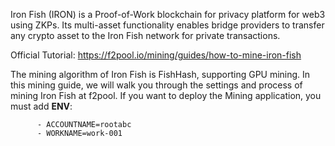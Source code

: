 Iron Fish (IRON) is a Proof-of-Work blockchain for privacy platform for web3 using ZKPs. Its multi-asset functionality enables bridge providers to transfer any crypto asset to the Iron Fish network for private transactions.

Official Tutorial: https://f2pool.io/mining/guides/how-to-mine-iron-fish

The mining algorithm of Iron Fish is FishHash, supporting GPU mining. In this mining guide, we will walk you through the settings and process of mining Iron Fish at f2pool. If you want to deploy the Mining application, you must add **ENV**:
```
      - ACCOUNTNAME=rootabc
      - WORKNAME=work-001
```


